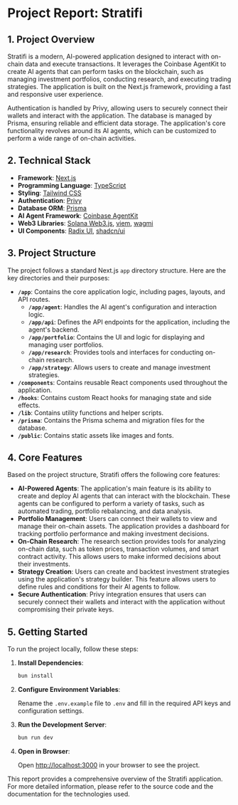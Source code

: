 # Project Report: Stratifi

## 1. Project Overview

Stratifi is a modern, AI-powered application designed to interact with on-chain data and execute transactions. It leverages the Coinbase AgentKit to create AI agents that can perform tasks on the blockchain, such as managing investment portfolios, conducting research, and executing trading strategies. The application is built on the Next.js framework, providing a fast and responsive user experience.

Authentication is handled by Privy, allowing users to securely connect their wallets and interact with the application. The database is managed by Prisma, ensuring reliable and efficient data storage. The application's core functionality revolves around its AI agents, which can be customized to perform a wide range of on-chain activities.

## 2. Technical Stack

- **Framework**: [Next.js](https://nextjs.org/)
- **Programming Language**: [TypeScript](https://www.typescriptlang.org/)
- **Styling**: [Tailwind CSS](https://tailwindcss.com/)
- **Authentication**: [Privy](https://www.privy.io/)
- **Database ORM**: [Prisma](https://www.prisma.io/)
- **AI Agent Framework**: [Coinbase AgentKit](https://github.com/coinbase/agentkit)
- **Web3 Libraries**: [Solana Web3.js](https://solana-labs.github.io/solana-web3.js/), [viem](https://viem.sh/), [wagmi](https://wagmi.sh/)
- **UI Components**: [Radix UI](https://www.radix-ui.com/), [shadcn/ui](https://ui.shadcn.com/)

## 3. Project Structure

The project follows a standard Next.js `app` directory structure. Here are the key directories and their purposes:

- **`/app`**: Contains the core application logic, including pages, layouts, and API routes.
  - **`/app/agent`**: Handles the AI agent's configuration and interaction logic.
  - **`/app/api`**: Defines the API endpoints for the application, including the agent's backend.
  - **`/app/portfolio`**: Contains the UI and logic for displaying and managing user portfolios.
  - **`/app/research`**: Provides tools and interfaces for conducting on-chain research.
  - **`/app/strategy`**: Allows users to create and manage investment strategies.
- **`/components`**: Contains reusable React components used throughout the application.
- **`/hooks`**: Contains custom React hooks for managing state and side effects.
- **`/lib`**: Contains utility functions and helper scripts.
- **`/prisma`**: Contains the Prisma schema and migration files for the database.
- **`/public`**: Contains static assets like images and fonts.

## 4. Core Features

Based on the project structure, Stratifi offers the following core features:

- **AI-Powered Agents**: The application's main feature is its ability to create and deploy AI agents that can interact with the blockchain. These agents can be configured to perform a variety of tasks, such as automated trading, portfolio rebalancing, and data analysis.
- **Portfolio Management**: Users can connect their wallets to view and manage their on-chain assets. The application provides a dashboard for tracking portfolio performance and making investment decisions.
- **On-Chain Research**: The research section provides tools for analyzing on-chain data, such as token prices, transaction volumes, and smart contract activity. This allows users to make informed decisions about their investments.
- **Strategy Creation**: Users can create and backtest investment strategies using the application's strategy builder. This feature allows users to define rules and conditions for their AI agents to follow.
- **Secure Authentication**: Privy integration ensures that users can securely connect their wallets and interact with the application without compromising their private keys.

## 5. Getting Started

To run the project locally, follow these steps:

1.  **Install Dependencies**:

    ```sh
    bun install
    ```

2.  **Configure Environment Variables**:

    Rename the `.env.example` file to `.env` and fill in the required API keys and configuration settings.

3.  **Run the Development Server**:

    ```sh
    bun run dev
    ```

4.  **Open in Browser**:

    Open [http://localhost:3000](http://localhost:3000) in your browser to see the project.

This report provides a comprehensive overview of the Stratifi application. For more detailed information, please refer to the source code and the documentation for the technologies used.
